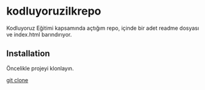 # kodluyoruzilkrepo
Kodluyoruz Eğitimi kapsamında açtığım repo, içinde bir adet readme dosyası ve index.html barındırıyor.

## Installation
Öncelikle projeyi klonlayın.

[git clone](https://github.com/burakbay55/kodluyoruzilkrepo)


